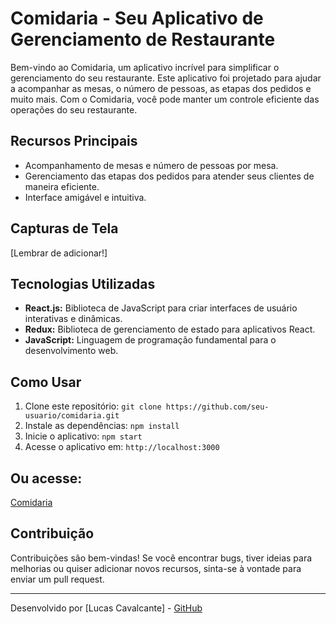 # Comidaria - Seu Aplicativo de Gerenciamento de Restaurante

Bem-vindo ao Comidaria, um aplicativo incrível para simplificar o gerenciamento do seu restaurante.
Este aplicativo foi projetado para ajudar a acompanhar as mesas, o número de pessoas, as etapas dos pedidos e muito mais.
Com o Comidaria, você pode manter um controle eficiente das operações do seu restaurante.

## Recursos Principais

- Acompanhamento de mesas e número de pessoas por mesa.
- Gerenciamento das etapas dos pedidos para atender seus clientes de maneira eficiente.
- Interface amigável e intuitiva.

## Capturas de Tela

 [Lembrar de adicionar!]

## Tecnologias Utilizadas

- **React.js:** Biblioteca de JavaScript para criar interfaces de usuário interativas e dinâmicas.
- **Redux:** Biblioteca de gerenciamento de estado para aplicativos React.
- **JavaScript:** Linguagem de programação fundamental para o desenvolvimento web.

## Como Usar

1. Clone este repositório: `git clone https://github.com/seu-usuario/comidaria.git`
2. Instale as dependências: `npm install`
3. Inicie o aplicativo: `npm start`
4. Acesse o aplicativo em: `http://localhost:3000`

## Ou acesse:

  [Comidaria](https://comidaria.vercel.app)

## Contribuição

Contribuições são bem-vindas! Se você encontrar bugs, tiver ideias para melhorias ou quiser adicionar novos recursos, sinta-se à vontade para enviar um pull request.


---

Desenvolvido por [Lucas Cavalcante] - [GitHub](https://github.com/lucaadev)

